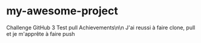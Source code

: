 # my-awesome-project
Challenge GitHub 3 
Test pull
Achievements\n\n J'ai reussi à faire clone, pull et je m'apprête à faire push

